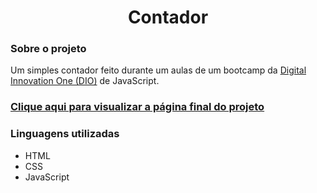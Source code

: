 <div align="center">
  <h1> Contador </h1>
</div>
<div>
  <h3>Sobre o projeto</h3>
  <p>Um simples contador feito durante um aulas de um bootcamp da <a href="https://www.dio.me/en">Digital Innovation One (DIO)</a> de JavaScript.</p>
  
  ### [Clique aqui para visualizar a página final do projeto](https://thenextbunny.github.io/counter/)
  
   <h3>Linguagens utilizadas</h3>
  <ul>
    <li>HTML</li>
    <li>CSS</li>
    <li>JavaScript</li>
  </ul>
</div>
